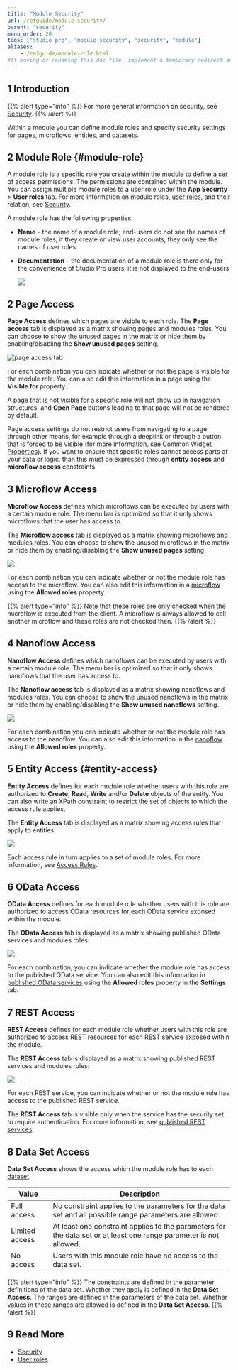 ```yaml
---
title: "Module Security"
url: /refguide/module-security/
parent: "security"
menu_order: 20
tags: ["studio pro", "module security", "security", "module"]
aliases:
    - /refguide/module-role.html
#If moving or renaming this doc file, implement a temporary redirect and let the respective team know they should update the URL in the product. See Mapping to Products for more details. 
---
```


## 1 Introduction

{{% alert type="info" %}}
For more general information on security, see [Security](/refguide/security/).
{{% /alert %}}

Within a module you can define module roles and specify security settings for pages, microflows, entities, and datasets.

## 2 Module Role {#module-role}

A module role is a specific role you create within the module to define a set of access permissions. The permissions are contained within the module. You can assign multiple module roles to a user role under the **App Security** > **User roles** tab. For more information on module roles, [user roles](/refguide/user-roles/), and their relation, see [Security](/refguide/security/).

A module role has the following properties:

* **Name** – the name of a module role; end-users do not see the names of module roles, if they create or view user accounts, they only see the names of user roles
*  **Documentation** – the documentation of a module role is there only for the convenience of Studio Pro users, it is not displayed to the end-users

    ![](/attachments/refguide/modeling/menus/view-menu/project-explorer/security/module-security/module-roles-tab.png)

## 2 Page Access

**Page Access** defines which pages are visible to each role. The **Page access** tab is displayed as a matrix showing pages and modules roles. You can choose to show the unused pages in the matrix or hide them by enabling/disabling the **Show unused pages** setting. 

![page access tab](/attachments/refguide/modeling/menus/view-menu/project-explorer/security/module-security/page-access-tab.png)

For each combination you can indicate whether or not the page is visible for the module role. You can also edit this information in a page using the **Visible for** property.

A page that is not visible for a specific role will not show up in navigation structures, and **Open Page** buttons leading to that page will not be rendered by default.

Page access settings do not restrict users from navigating to a page through other means, for example through a deeplink or through a button that is forced to be visible (for more information, see [Common Widget Properties](/refguide/common-widget-properties/)). If you want to ensure that specific roles cannot access parts of your data or logic, than this must be expressed through **entity access** and **microflow access** constraints.

## 3 Microflow Access

**Microflow Access** defines which microflows can be executed by users with a certain module role. The menu bar is optimized so that it only shows microflows that the user has access to. 

The **Microflow access** tab is displayed as a matrix showing microflows and modules roles. You can choose to show the unused microflows in the matrix or hide them by enabling/disabling the **Show unused pages** setting. 

![](/attachments/refguide/modeling/menus/view-menu/project-explorer/security/module-security/microflow-access-tab.png)

For each combination you can indicate whether or not the module role has access to the microflow. You can also edit this information in a [microflow](/refguide/microflow/) using the **Allowed roles** property.

{{% alert type="info" %}}
Note that these roles are only checked when the microflow is executed from the client. A microflow is always allowed to call another microflow and these roles are not checked then.
{{% /alert %}}

## 4 Nanoflow Access

**Nanoflow Access** defines which nanoflows can be executed by users with a certain module role. The menu bar is optimized so that it only shows nanoflows that the user has access to. 

The **Nanoflow access** tab is displayed as a matrix showing nanoflows and modules roles. You can choose to show the unused nanoflows in the matrix or hide them by enabling/disabling the **Show unused nanoflows** setting. 

![](/attachments/refguide/modeling/menus/view-menu/project-explorer/security/module-security/nanoflow-access-tab.png)

For each combination you can indicate whether or not the module role has access to the nanoflow. You can also edit this information in the [nanoflow](/refguide/nanoflow/) using the **Allowed roles** property.

## 5 Entity Access {#entity-access}

**Entity Access** defines for each module role whether users with this role are authorized to **Create**, **Read**, **Write** and/or **Delete** objects of the entity. You can also write an XPath constraint to restrict the set of objects to which the access rule applies.

The **Entity Access** tab is displayed as a matrix showing access rules that apply to entities:

![](/attachments/refguide/modeling/menus/view-menu/project-explorer/security/module-security/entity-access-tab.png)

Each access rule in turn applies to a set of module roles. For more information, see [Access Rules](/refguide/access-rules/).

## 6 OData Access 

**OData Access** defines for each module role whether users with this role are authorized to access OData resources for each OData service exposed within the module.

The **OData Access** tab is displayed as a matrix showing published OData services and modules roles:

![](/attachments/refguide/modeling/menus/view-menu/project-explorer/security/module-security/odata-access-tab.png)

For each combination, you can indicate whether the module role has access to the published OData service. You can also edit this information in [published OData services](/refguide/published-odata-services/) using the **Allowed roles** property in the **Settings** tab.

## 7 REST Access

**REST Access** defines for each module role whether users with this role are authorized to access REST resources for each REST service exposed within the module. 

The **REST Access** tab is displayed as a matrix showing published REST services and modules roles:

![](/attachments/refguide/modeling/menus/view-menu/project-explorer/security/module-security/rest-access-tab.png)

For each REST service, you can indicate whether or not the module role has access to the published REST service.

The **REST Access** tab is visible only when the service has the security set to require authentication. For more information, see [published REST services](/refguide/published-rest-services/).

## 8 Data Set Access

**Data Set Access** shows the access which the module role has to each [dataset](/refguide/data-sets/).

| Value | Description |
| --- | --- |
| Full access | No constraint applies to the parameters for the data set and all possible range parameters are allowed. |
| Limited access | At least one constraint applies to the parameters for the data set or at least one range parameter is not allowed. |
| No access | Users with this module role have no access to the data set. |

{{% alert type="info" %}}
The constraints are defined in the parameter definitions of the data set. Whether they apply is defined in the **Data Set Access**.
The ranges are defined in the parameters of the data set. Whether values in these ranges are allowed is defined in the **Data Set Access**.
{{% /alert %}}

## 9 Read More

* [Security](/refguide/security/)
* [User roles](/refguide/user-roles/)
